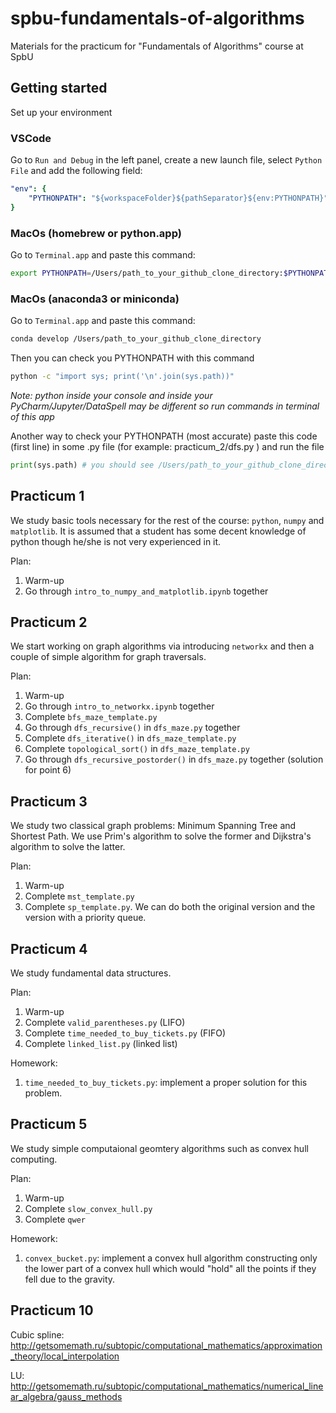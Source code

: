 # spbu-fundamentals-of-algorithms
Materials for the practicum for "Fundamentals of Algorithms" course at SpbU

## Getting started

Set up your environment

### VSCode

Go to `Run and Debug` in the left panel, create a new launch file, select `Python File` and add the following field:
```yaml
"env": {
    "PYTHONPATH": "${workspaceFolder}${pathSeparator}${env:PYTHONPATH}"
}
```

### MacOs (homebrew or python.app)
Go to `Terminal.app` and paste this command:
```bash
export PYTHONPATH=/Users/path_to_your_github_clone_directory:$PYTHONPATH
```
### MacOs (anaconda3 or miniconda)
Go to `Terminal.app` and paste this command:
```bash
conda develop /Users/path_to_your_github_clone_directory
```
Then you can check you PYTHONPATH with this command
```bash
python -c "import sys; print('\n'.join(sys.path))"
```
*Note: python inside your console and inside your PyCharm/Jupyter/DataSpell may be different so run commands in terminal of this app*

Another way to check your PYTHONPATH (most accurate)
paste this code (first line) in some .py file (for example: practicum_2/dfs.py ) and run the file
```python
print(sys.path) # you should see /Users/path_to_your_github_clone_directory
```

## Practicum 1

We study basic tools necessary for the rest of the course: `python`, `numpy` and  `matplotlib`. It is assumed that a student has some decent knowledge of python though he/she is not very experienced in it.

Plan:
1. Warm-up
2. Go through `intro_to_numpy_and_matplotlib.ipynb` together

## Practicum 2

We start working on graph algorithms via introducing `networkx` and then a couple of simple algorithm for graph traversals.

Plan:
1. Warm-up
2. Go through `intro_to_networkx.ipynb` together
3. Complete `bfs_maze_template.py`
4. Go through `dfs_recursive()` in `dfs_maze.py` together
5. Complete `dfs_iterative()` in `dfs_maze_template.py`
6. Complete `topological_sort()` in `dfs_maze_template.py`
7. Go through `dfs_recursive_postorder()` in `dfs_maze.py` together (solution for point 6)

## Practicum 3

We study two classical graph problems: Minimum Spanning Tree and Shortest Path. We use Prim's algorithm to solve the former and Dijkstra's algorithm to solve the latter.

Plan:
1. Warm-up
2. Complete `mst_template.py`
3. Complete `sp_template.py`. We can do both the original version and the version with a priority queue.

## Practicum 4

We study fundamental data structures.

Plan:
1. Warm-up
2. Complete `valid_parentheses.py` (LIFO)
3. Complete `time_needed_to_buy_tickets.py` (FIFO)
4. Complete `linked_list.py` (linked list)

Homework:
1. `time_needed_to_buy_tickets.py`: implement a proper solution for this problem.

## Practicum 5

We study simple computaional geomtery algorithms such as convex hull computing.

Plan:
1. Warm-up
2. Complete `slow_convex_hull.py`
3. Complete `qwer`

Homework:
1. `convex_bucket.py`: implement a convex hull algorithm constructing only the lower part of a convex hull which would "hold" all the points if they fell due to the gravity.

## Practicum 10

Cubic spline: http://getsomemath.ru/subtopic/computational_mathematics/approximation_theory/local_interpolation

LU: http://getsomemath.ru/subtopic/computational_mathematics/numerical_linear_algebra/gauss_methods
